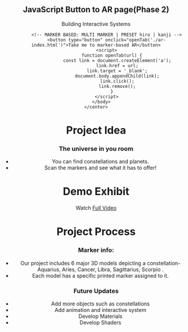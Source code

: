 <html lang="en">
	<head>
		<meta charset="UTF-8"><meta name="viewport" content="width=device-width, initial-scale=1.0">
	</head>
	<center>
		<body>
			<h2>JavaScript Button to AR page(Phase 2)</h2>
			<p id="demo">Building Interactive Systems</p>

			<!-- MARKER BASED: MULTI MARKER | PRESET hiro | kanji -->
			<button type="button" onclick="openTab('./ar-index.html')">Take me to marker-based AR</button>
			<script>
				function openTab(url) {
					const link = document.createElement('a');
					link.href = url;
					link.target = '_blank';
					document.body.appendChild(link);
					link.click();
					link.remove();
				}
			</script>
        </body>
	</center>
</html>





# Project Idea
### The universe in you room

- You can find constellations and planets.
- Scan the markers and see what it has to offer!

# Demo Exhibit

Watch [Full Video](https://drive.google.com/file/d/1Pum6vIqWMF7nOc8x-bdXrNOoES4EDqvX/view?usp=sharing)


# Project Process

### Marker info:
- Our project includes 6 major 3D models depicting a constellation- Aquarius, Aries, Cancer, Libra, Sagittarius, Scorpio . 
- Each model has a specific printed marker assigned to it.

### Future Updates
- Add more objects such as constellations
- Add animation and interactive system
- Develop Materials
- Develop Shaders
